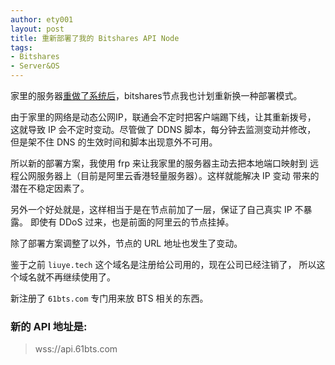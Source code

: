 ```yaml
---
author: ety001
layout: post
title: 重新部署了我的 Bitshares API Node
tags:
- Bitshares
- Server&OS
---
```


家里的服务器[重做了系统后](/2019/11/07/accident-by-memory.html)，bitshares节点我也计划重新换一种部署模式。

由于家里的网络是动态公网IP，联通会不定时把客户端踢下线，让其重新拨号，
这就导致 IP 会不定时变动。尽管做了 DDNS 脚本，每分钟去监测变动并修改，
但是架不住 DNS 的生效时间和脚本出现意外不可用。

所以新的部署方案，我使用 frp 来让我家里的服务器主动去把本地端口映射到
远程公网服务器上（目前是阿里云香港轻量服务器）。这样就能解决 IP 变动
带来的潜在不稳定因素了。

另外一个好处就是，这样相当于是在节点前加了一层，保证了自己真实 IP 不暴露。
即使有 DDoS 过来，也是前面的阿里云的节点挂掉。

除了部署方案调整了以外，节点的 URL 地址也发生了变动。

鉴于之前 `liuye.tech` 这个域名是注册给公司用的，现在公司已经注销了，
所以这个域名就不再继续使用了。

新注册了 `61bts.com` 专门用来放 BTS 相关的东西。

### 新的 API 地址是:
> wss://api.61bts.com
